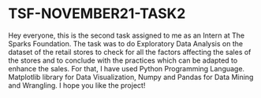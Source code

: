# TSF-NOVEMBER21-TASK2
Hey everyone, this is the second task assigned to me as an Intern at The Sparks Foundation. The task was to do Exploratory Data Analysis on the dataset of the retail stores to check for all the factors affecting the sales of the stores and to conclude with the practices which can be adapted to enhance the sales. For that, I have used Python Programming Language. Matplotlib library for Data Visualization, Numpy and Pandas for Data Mining and Wrangling. I hope you like the project!

